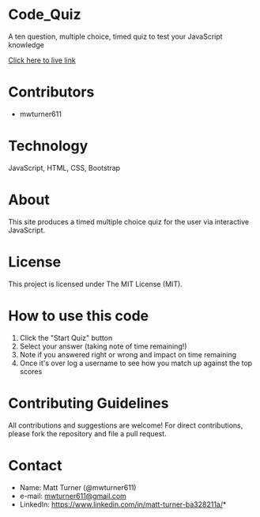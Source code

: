 # Code_Quiz
A ten question, multiple choice, timed quiz to test your JavaScript knowledge

[Click here to live link](https://mwturner611.github.io/Code_Quiz/)

# Contributors
* mwturner611

# Technology
JavaScript, HTML, CSS, Bootstrap

# About
This site produces a timed multiple choice quiz for the user via interactive JavaScript. 

# License
This project is licensed under The MIT License (MIT).

# How to use this code
1. Click the "Start Quiz" button
2. Select your answer (taking note of time remaining!)
3. Note if you answered right or wrong and impact on time remaining
4. Once it's over log a username to see how you match up against the top scores

# Contributing Guidelines
All contributions and suggestions are welcome! For direct contributions, please fork the repository and file a pull request.

# Contact
* Name: Matt Turner (@mwturner611)
* e-mail: mwturner611@gmail.com
* LinkedIn: https://www.linkedin.com/in/matt-turner-ba328211a/*
